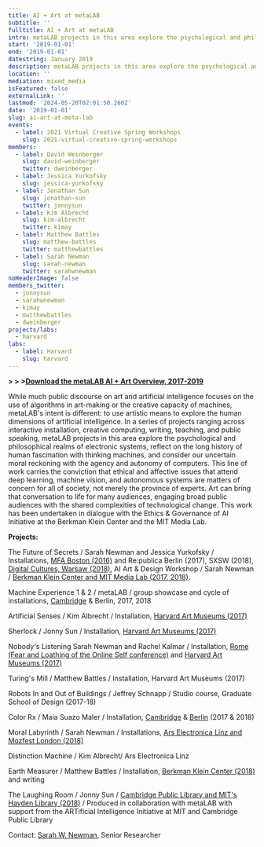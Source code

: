 ```yaml
---
title: AI + Art at metaLAB
subtitle: ''
fulltitle: AI + Art at metaLAB
intro: metaLAB projects in this area explore the psychological and philosophical realms of electronic systems, reflect on the long history of human fascination with thinking machines, and consider our uncertain moral reckoning with the agency and autonomy of computers.
start: '2019-01-01'
end: '2019-01-01'
datestring: January 2019
description: metaLAB projects in this area explore the psychological and philosophical realms of electronic systems, reflect on the long history of human fascination with…
location: ''
mediation: mixed_media
isFeatured: false
externalLink: ''
lastmod: '2024-05-20T02:01:50.260Z'
date: '2019-01-01'
slug: ai-art-at-meta-lab
events:
  - label: 2021 Virtual Creative Spring Workshops
    slug: 2021-virtual-creative-spring-workshops
members:
  - label: David Weinberger
    slug: david-weinberger
    twitter: dweinberger
  - label: Jessica Yurkofsky
    slug: jessica-yurkofsky
  - label: Jonathan Sun
    slug: jonathan-sun
    twitter: jonnysun
  - label: Kim Albrecht
    slug: kim-albrecht
    twitter: kimay
  - label: Matthew Battles
    slug: matthew-battles
    twitter: matthewbattles
  - label: Sarah Newman
    slug: sarah-newman
    twitter: sarahwnewman
noHeaderImage: false
members_twitter:
  - jonnysun
  - sarahwnewman
  - kimay
  - matthewbattles
  - dweinberger
projects/labs:
  - harvard
labs:
  - label: Harvard
    slug: harvard
---
```

**> > >[Download the metaLAB AI + Art Overview, 2017-2019](https://metalabharvard.github.io/assets/projects/aiandart/metaLAB_AI+Art_Report2017-19.pdf)**

While much public discourse on art and artificial intelligence focuses on the use of algorithms in art-making or the creative capacity of machines, metaLAB's intent is different: to use artistic means to explore the human dimensions of artificial intelligence. In a series of projects ranging across interactive installation, creative computing, writing, teaching, and public speaking, metaLAB projects in this area explore the psychological and philosophical realms of electronic systems, reflect on the long history of human fascination with thinking machines, and consider our uncertain moral reckoning with the agency and autonomy of computers. This line of work carries the conviction that ethical and affective issues that attend deep learning, machine vision, and autonomous systems are matters of concern for all of society, not merely the province of experts. Art can bring that conversation to life for many audiences, engaging broad public audiences with the shared complexities of technological change. This work has been undertaken in dialogue with the Ethics & Governance of AI Initiative at the Berkman Klein Center and the MIT Media Lab.


**Projects:**

The Future of Secrets / Sarah Newman and Jessica Yurkofsky / Installations, [MFA Boston (2016)](https://mlml.io/p/the-future-of-secrets) and 
Re:publica Berlin (2017), SXSW (2018), [Digital Cultures, Warsaw (2018)](https://mlml.io/e/digital-cultures-hybrid-matter),
AI Art & Design Workshop / Sarah Newman /  [Berkman Klein Center and MIT Media Lab (2017, 2018)](https://mlml.io/p/ai-artdesign).

Machine Experience 1 & 2 / metaLAB / group showcase and cycle of installations,
[Cambridge](https://mlml.io/e/machine-experience) & Berlin, 2017, 2018

Artificial Senses / Kim Albrecht / Installation, [Harvard Art Museums (2017)](https://mlml.io/p/ai-artdesign)

Sherlock / Jonny Sun / Installation, [Harvard Art Museums (2017)](https://mlml.io/p/ai-artdesign)

Nobody's Listening Sarah Newman and Rachel Kalmar / Installation, [Rome (Fear and Loathing of the Online Self conference)](https://mlml.io/p/nobody-8217-s-listening) and [Harvard Art Museums (2017)](https://mlml.io/e/nobody-8217-s-listening-at-fear-and-loathing-of-the-online-self)

Turing's Mill / Matthew Battles / Installation, Harvard Art Museums (2017)

Robots In and Out of Buildings / Jeffrey Schnapp / Studio course, Graduate School of Design (2017-18)

Color Rx / Maia Suazo Maler / Installation, [Cambridge](https://mlml.io/e/color-rx) & [Berlin](https://mlml.io/e/machine-experience-ii) (2017 & 2018)

Moral Labyrinth / Sarah Newman / Installations, [Ars Electronica Linz and Mozfest London (2018)](https://mlml.io/e/moral-labyrinth-at-we-robot-miami)

Distinction Machine / Kim Albrecht/ Ars Electronica Linz

Earth Measurer / Matthew Battles / Installation, [Berkman Klein Center (2018)](https://mlml.io/e/earth-measurer) and writing

The Laughing Room / Jonny Sun / [Cambridge Public Library and MIT\'s Hayden Library (2018)](https://mlml.io/e/earth-measurer) / Produced in collaboration with  metaLAB with support from the ARTificial Intelligence Initiative at MIT and Cambridge Public Library

Contact: [Sarah W. Newman](mailto:snewman@metalab.harvard.edu), Senior Researcher